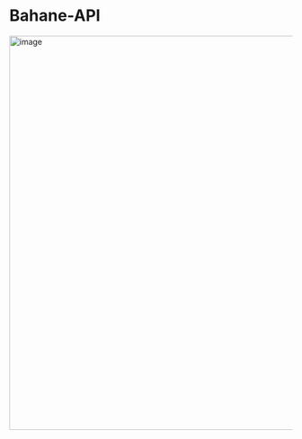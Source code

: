 # Bahane-API

<img width="701" alt="image" src="https://github.com/ssk090/Bahane-API/assets/22127725/eac5f21b-9552-4c22-a7f4-e963cae72707">
